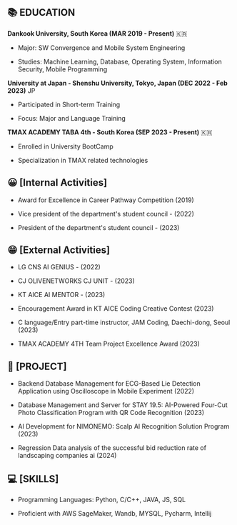 ## 📚 EDUCATION

**Dankook University, South Korea (MAR 2019 - Present)** 🇰🇷

- Major: SW Convergence and Mobile System Engineering
  
- Studies: Machine Learning, Database, Operating System, Information Security, Mobile Programming

**University at Japan - Shenshu University, Tokyo, Japan (DEC 2022 - Feb 2023)** JP

- Participated in Short-term Training
  
- Focus: Major and Language Training

**TMAX ACADEMY TABA 4th - South Korea (SEP 2023 - Present)** 🇰🇷

- Enrolled in University BootCamp
  
- Specialization in TMAX related technologies
  
## 😀 [Internal Activities]

- Award for Excellence in Career Pathway Competition (2019)

- Vice president of the department's student council - (2022)
  
- President of the department's student council - (2023)

## 😁 [External Activities]

- LG CNS AI GENIUS - (2022)
  
- CJ OLIVENETWORKS CJ UNIT - (2023)
  
- KT AICE AI MENTOR - (2023)

- Encouragement Award in KT AICE Coding Creative Contest (2023)

- C language/Entry part-time instructor, JAM Coding, Daechi-dong, Seoul (2023)

- TMAX ACADEMY 4TH Team Project Excellence Award (2023)

## 📃 [PROJECT]
    
- Backend Database Management for ECG-Based Lie Detection Application using Oscilloscope in Mobile Experiment (2022)
  
- Database Management and Server for STAY 19.5: AI-Powered Four-Cut Photo Classification Program with QR Code Recognition (2023)

- AI Development for NIMONEMO: Scalp AI Recognition Solution Program (2023)
  
- Regression Data analysis of the successful bid reduction rate of landscaping companies ai (2024)

## 💻 [SKILLS]
  
- Programming Languages: Python, C/C++, JAVA, JS, SQL
  
- Proficient with AWS SageMaker, Wandb, MYSQL, Pycharm, Intellij

